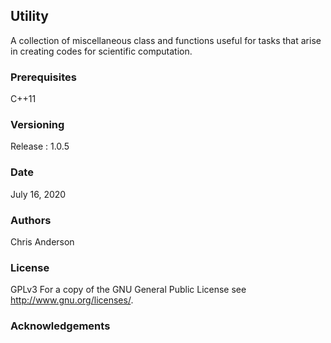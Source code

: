 ## Utility
A collection of miscellaneous class and functions useful for tasks that arise in creating codes for scientific computation.
### Prerequisites
C++11
### Versioning
Release : 1.0.5
### Date 
July 16, 2020
### Authors
Chris Anderson
### License
GPLv3  For a copy of the GNU General Public License see <http://www.gnu.org/licenses/>.
### Acknowledgements








